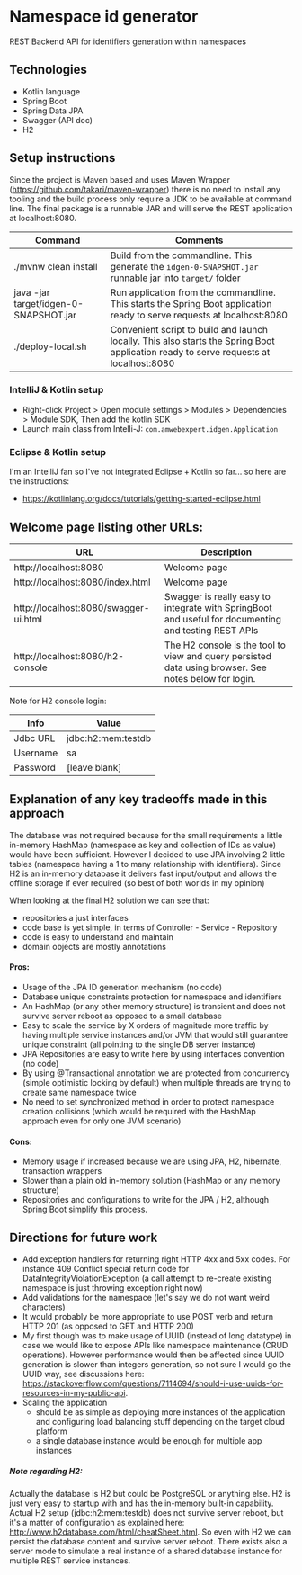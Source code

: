 # Namespace id generator

REST Backend API for identifiers generation within namespaces

## Technologies
* Kotlin language
* Spring Boot
* Spring Data JPA
* Swagger (API doc)
* H2

## Setup instructions

Since the project is Maven based and uses Maven Wrapper (https://github.com/takari/maven-wrapper) there is no need to install any tooling and the build
process only require a JDK to be available at command line. The final package is a runnable JAR and will serve the REST application at localhost:8080.

| Command                               | Comments               |
|---------------------------------------|------------------------|
| ./mvnw clean install                  | Build from the commandline. This generate the `idgen-0-SNAPSHOT.jar` runnable jar into `target/` folder |
| java -jar target/idgen-0-SNAPSHOT.jar | Run application from the commandline. This starts the Spring Boot application ready to serve requests at localhost:8080 |
| ./deploy-local.sh                     | Convenient script to build and launch locally. This also starts the Spring Boot application ready to serve requests at localhost:8080 |

### IntelliJ & Kotlin setup

* Right-click Project > Open module settings > Modules > Dependencies > Module SDK, Then add the kotlin SDK
* Launch main class from Intelli-J: `com.amwebexpert.idgen.Application`

### Eclipse & Kotlin setup
I'm an IntelliJ fan so I've not integrated Eclipse + Kotlin so far... so here are the instructions:
* https://kotlinlang.org/docs/tutorials/getting-started-eclipse.html

## Welcome page listing other URLs:

| URL                                   | Description               |
|---------------------------------------|---------------------------|
| http://localhost:8080                 | Welcome page |
| http://localhost:8080/index.html      | Welcome page |
| http://localhost:8080/swagger-ui.html | Swagger is really easy to integrate with SpringBoot and useful for documenting and testing REST APIs |
| http://localhost:8080/h2-console      | The H2 console is the tool to view and query persisted data using browser. See notes below for login.|

Note for H2 console login:

| Info     | Value               |
|----------|---------------------|
| Jdbc URL | jdbc:h2:mem:testdb  |
| Username | sa                  |
| Password | [leave blank]       |

## Explanation of any key tradeoffs made in this approach 

The database was not required because for the small requirements a little in-memory HashMap (namespace as key and collection of IDs as value) would
have been sufficient. However I decided to use JPA involving 2 little tables (namespace having a 1 to many relationship with identifiers). Since H2 is
an in-memory database it delivers fast input/output and allows the offline storage if ever required (so best of both worlds in my opinion)

When looking at the final H2 solution we can see that:
* repositories a just interfaces
* code base is yet simple, in terms of Controller - Service - Repository
* code is easy to understand and maintain
* domain objects are mostly annotations

#### Pros:

* Usage of the JPA ID generation mechanism (no code)
* Database unique constraints protection for namespace and identifiers
* An HashMap (or any other memory structure) is transient and does not survive server reboot as opposed to a small database
* Easy to scale the service by X orders of magnitude more traffic by having multiple service instances and/or JVM that would still 
guarantee unique constraint (all pointing to the single DB server instance)
* JPA Repositories are easy to write here by using interfaces convention (no code)
* By using @Transactional annotation we are protected from concurrency (simple optimistic locking by default) when multiple threads are 
trying to create same namespace twice
* No need to set synchronized method in order to protect namespace creation collisions (which would be required with the 
HashMap approach even for only one JVM scenario)

#### Cons:

* Memory usage if increased because we are using JPA, H2, hibernate, transaction wrappers
* Slower than a plain old in-memory solution (HashMap or any memory structure)
* Repositories and configurations to write for the JPA / H2, although Spring Boot simplify this process.

## Directions for future work

* Add exception handlers for returning right HTTP 4xx and 5xx codes. For instance 409 Conflict special return code for
DataIntegrityViolationException (a call attempt to re-create existing namespace is just throwing exception right now)
* Add validations for the namespace (let's say we do not want weird characters)
* It would probably be more appropriate to use POST verb and return HTTP 201 (as opposed to GET and HTTP 200)
* My first though was to make usage of UUID (instead of long datatype) in case we would like to expose APIs like 
namespace maintenance (CRUD operations). However performance would then be affected since 
UUID generation is slower than integers generation, so not sure I would go the UUID way, see 
discussions here: https://stackoverflow.com/questions/7114694/should-i-use-uuids-for-resources-in-my-public-api.
* Scaling the application
    * should be as simple as deploying more instances of the application and configuring load balancing stuff depending on the target cloud platform
    * a single database instance would be enough for multiple app instances


##### Note regarding H2:

Actually the database is H2 but could be PostgreSQL or anything else. H2 is just very easy to startup with and has the
in-memory built-in capability. Actual H2 setup (jdbc:h2:mem:testdb) does not survive server reboot, but it's a matter of 
configuration as explained here: http://www.h2database.com/html/cheatSheet.html.
So even with H2 we can persist the database content and survive server reboot. There exists also a server mode to
simulate a real instance of a shared database instance for multiple REST service instances.
